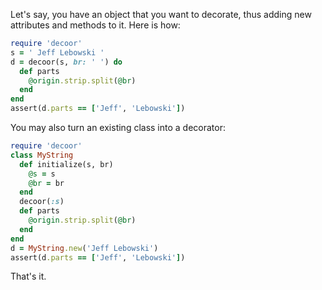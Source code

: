 Let's say, you have an object that you want to decorate, thus
adding new attributes and methods to it. Here is how:

```ruby
require 'decoor'
s = ' Jeff Lebowski '
d = decoor(s, br: ' ') do
  def parts
    @origin.strip.split(@br)
  end
end
assert(d.parts == ['Jeff', 'Lebowski'])
```

You may also turn an existing class into a decorator:

```ruby
require 'decoor'
class MyString
  def initialize(s, br)
    @s = s
    @br = br
  end
  decoor(:s)
  def parts
    @origin.strip.split(@br)
  end
end
d = MyString.new('Jeff Lebowski')
assert(d.parts == ['Jeff', 'Lebowski'])
```

That's it.
